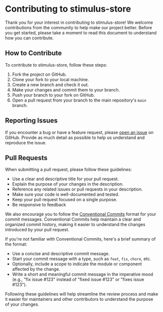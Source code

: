 # Contributing to stimulus-store

Thank you for your interest in contributing to stimulus-store! We welcome contributions from the community to help make our project better. Before you get started, please take a moment to read this document to understand how you can contribute.

## How to Contribute

To contribute to stimulus-store, follow these steps:

1. Fork the project on GitHub.
2. Clone your fork to your local machine.
3. Create a new branch and check it out.
4. Make your changes and commit them to your branch.
5. Push your branch to your fork on GitHub.
6. Open a pull request from your branch to the main repository's `main` branch.

## Reporting Issues

If you encounter a bug or have a feature request, please [open an issue](https://github.com/omarluq/stimulus-store/issues) on GitHub. Provide as much detail as possible to help us understand and reproduce the issue.

## Pull Requests

When submitting a pull request, please follow these guidelines:

- Use a clear and descriptive title for your pull request.
- Explain the purpose of your changes in the description.
- Reference any related issues or pull requests in your description.
- Make sure your code is well-documented and tested.
- Keep your pull request focused on a single purpose.
- Be responsive to feedback


We also encourage you to follow the [Conventional Commits](https://www.conventionalcommits.org/) format for your commit messages. Conventional Commits help maintain a clear and organized commit history, making it easier to understand the changes introduced by your pull request.

If you're not familiar with Conventional Commits, here's a brief summary of the format:

- Use a concise and descriptive commit message.
- Start your commit message with a type, such as `feat`, `fix`, `chore`, etc.
- Optionally, include a scope to indicate the module or component affected by the change.
- Write a short and meaningful commit message in the imperative mood (e.g., "fix issue #123" instead of "fixed issue #123" or "fixes issue #123").

Following these guidelines will help streamline the review process and make it easier for maintainers and other contributors to understand the purpose of your changes.